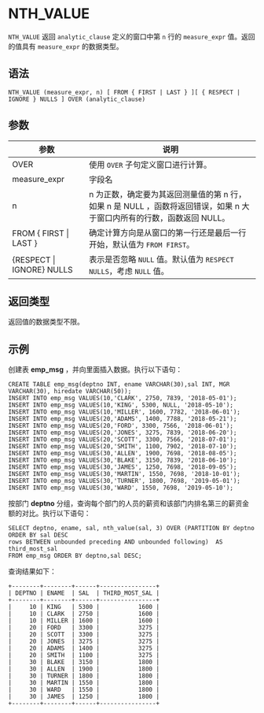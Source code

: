 NTH_VALUE 
==============================



`NTH_VALUE` 返回 `analytic_clause` 定义的窗口中第 `n` 行的 `measure_expr` 值。返回的值具有 `measure_expr` 的数据类型。

语法 
--------------

    NTH_VALUE (measure_expr, n) [ FROM { FIRST | LAST } ][ { RESPECT | IGNORE } NULLS ] OVER (analytic_clause)



参数 
--------------



|            参数             |                                   说明                                   |
|---------------------------|------------------------------------------------------------------------|
| OVER                      | 使用 `OVER` 子句定义窗口进行计算。                                                  |
| measure_expr              | 字段名                                                                    |
| n                         | n 为正数，确定要为其返回测量值的第 n 行，如果 n 是 NULL ，函数将返回错误，如果 n 大于窗口内所有的行数，函数返回 NULL。 |
| FROM { FIRST \| LAST }    | 确定计算方向是从窗口的第一行还是最后一行开始，默认值为 `FROM FIRST`。                              |
| {RESPECT \| IGNORE} NULLS | 表示是否忽略 `NULL` 值。默认值为 `RESPECT NULLS`，考虑 `NULL` 值。                      |



返回类型 
----------------

返回值的数据类型不限。

示例 
--------------

创建表 **emp_msg** ，并向里面插入数据。执行以下语句：

    CREATE TABLE emp_msg(deptno INT, ename VARCHAR(30),sal INT, MGR VARCHAR(30), hiredate VARCHAR(50));
    INSERT INTO emp_msg VALUES(10,'CLARK', 2750, 7839, '2018-05-01');       
    INSERT INTO emp_msg VALUES(10,'KING', 5300, NULL, '2018-05-10');       
    INSERT INTO emp_msg VALUES(10,'MILLER', 1600, 7782, '2018-06-01');        
    INSERT INTO emp_msg VALUES(20,'ADAMS', 1400, 7788, '2018-05-21');       
    INSERT INTO emp_msg VALUES(20,'FORD', 3300, 7566, '2018-06-01');      
    INSERT INTO emp_msg VALUES(20,'JONES', 3275, 7839, '2018-06-20');      
    INSERT INTO emp_msg VALUES(20,'SCOTT', 3300, 7566, '2018-07-01');    
    INSERT INTO emp_msg VALUES(20,'SMITH', 1100, 7902, '2018-07-10');   
    INSERT INTO emp_msg VALUES(30,'ALLEN', 1900, 7698, '2018-08-05'); 
    INSERT INTO emp_msg VALUES(30,'BLAKE', 3150, 7839, '2018-06-10'); 
    INSERT INTO emp_msg VALUES(30,'JAMES', 1250, 7698, '2018-09-05');   
    INSERT INTO emp_msg VALUES(30,'MARTIN', 1550, 7698, '2018-10-01');
    INSERT INTO emp_msg VALUES(30,'TURNER', 1800, 7698, '2019-05-01');
    INSERT INTO emp_msg VALUES(30,'WARD', 1550, 7698, '2019-05-10');



按部门 **deptno** 分组，查询每个部门的人员的薪资和该部门内排名第三的薪资金额的对比。执行以下语句：

    SELECT deptno, ename, sal, nth_value(sal, 3) OVER (PARTITION BY deptno ORDER BY sal DESC 
    rows BETWEEN unbounded preceding AND unbounded following)  AS third_most_sal 
    FROM emp_msg ORDER BY deptno,sal DESC;



查询结果如下：

    +--------+--------+------+----------------+
    | DEPTNO | ENAME  | SAL  | THIRD_MOST_SAL |
    +--------+--------+------+----------------+
    |     10 | KING   | 5300 |           1600 |
    |     10 | CLARK  | 2750 |           1600 |
    |     10 | MILLER | 1600 |           1600 |
    |     20 | FORD   | 3300 |           3275 |
    |     20 | SCOTT  | 3300 |           3275 |
    |     20 | JONES  | 3275 |           3275 |
    |     20 | ADAMS  | 1400 |           3275 |
    |     20 | SMITH  | 1100 |           3275 |
    |     30 | BLAKE  | 3150 |           1800 |
    |     30 | ALLEN  | 1900 |           1800 |
    |     30 | TURNER | 1800 |           1800 |
    |     30 | MARTIN | 1550 |           1800 |
    |     30 | WARD   | 1550 |           1800 |
    |     30 | JAMES  | 1250 |           1800 |
    +--------+--------+------+----------------+


